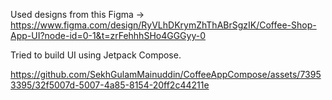 Used designs from this Figma ->
https://www.figma.com/design/RyVLhDKrymZhThABrSgzIK/Coffee-Shop-App-UI?node-id=0-1&t=zrFehhhSHo4GGGyy-0

Tried to build UI using Jetpack Compose.

https://github.com/SekhGulamMainuddin/CoffeeAppCompose/assets/73953395/32f5007d-5007-4a85-8154-20ff2c44211e

